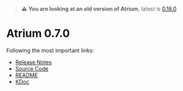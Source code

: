 > :warning: **You are looking at an old version of Atrium**, latest is [0.18.0](../0.18.0)

# Atrium 0.7.0

Following the most important links:
- [Release Notes](https://github.com/robstoll/atrium/releases/tag/v0.7.0)
- [Source Code](https://github.com/robstoll/atrium/tree/v0.7.0)
- [README](https://github.com/robstoll/atrium/blob/v0.7.0/README.md)
- [KDoc](doc)